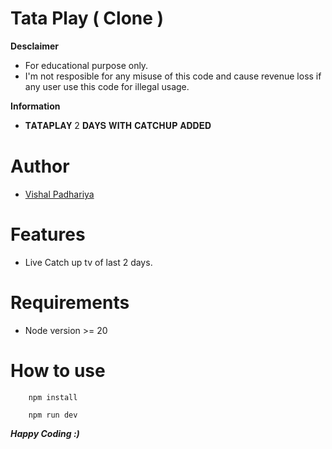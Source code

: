 # Tata Play ( Clone )

**Desclaimer**

- For educational purpose only.
- I'm not resposible for any misuse of this code and cause revenue loss if any user use this code for illegal usage.

**Information**

- 𝐓𝐀𝐓𝐀𝐏𝐋𝐀𝐘 2 𝐃𝐀𝐘𝐒 𝐖𝐈𝐓𝐇 𝐂𝐀𝐓𝐂𝐇𝐔𝐏 𝐀𝐃𝐃𝐄𝐃

# Author

- [Vishal Padhariya](https://vishalpadhariya.in/)

# Features

- Live Catch up tv of last 2 days.

# Requirements

- Node version >= 20

# How to use

```
    npm install

    npm run dev
```

**_Happy Coding :)_**
